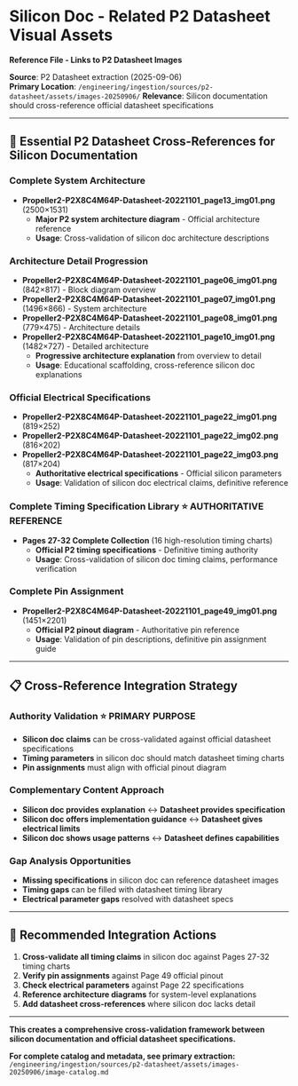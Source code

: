 # Silicon Doc - Related P2 Datasheet Visual Assets
**Reference File - Links to P2 Datasheet Images**

**Source**: P2 Datasheet extraction (2025-09-06)  
**Primary Location**: `/engineering/ingestion/sources/p2-datasheet/assets/images-20250906/`
**Relevance**: Silicon documentation should cross-reference official datasheet specifications

---

## 🎯 **Essential P2 Datasheet Cross-References for Silicon Documentation**

### **Complete System Architecture**
- **Propeller2-P2X8C4M64P-Datasheet-20221101_page13_img01.png** (2500×1531)
  - **Major P2 system architecture diagram** - Official architecture reference
  - **Usage**: Cross-validation of silicon doc architecture descriptions

### **Architecture Detail Progression**
- **Propeller2-P2X8C4M64P-Datasheet-20221101_page06_img01.png** (842×817) - Block diagram overview
- **Propeller2-P2X8C4M64P-Datasheet-20221101_page07_img01.png** (1496×866) - System architecture
- **Propeller2-P2X8C4M64P-Datasheet-20221101_page08_img01.png** (779×475) - Architecture details
- **Propeller2-P2X8C4M64P-Datasheet-20221101_page10_img01.png** (1482×727) - Detailed architecture
  - **Progressive architecture explanation** from overview to detail
  - **Usage**: Educational scaffolding, cross-reference silicon doc explanations

### **Official Electrical Specifications**
- **Propeller2-P2X8C4M64P-Datasheet-20221101_page22_img01.png** (819×252)
- **Propeller2-P2X8C4M64P-Datasheet-20221101_page22_img02.png** (816×202)
- **Propeller2-P2X8C4M64P-Datasheet-20221101_page22_img03.png** (817×204)
  - **Authoritative electrical specifications** - Official silicon parameters
  - **Usage**: Validation of silicon doc electrical claims, definitive reference

### **Complete Timing Specification Library** ⭐ **AUTHORITATIVE REFERENCE**
- **Pages 27-32 Complete Collection** (16 high-resolution timing charts)
  - **Official P2 timing specifications** - Definitive timing authority
  - **Usage**: Cross-validation of silicon doc timing claims, performance verification

### **Complete Pin Assignment**
- **Propeller2-P2X8C4M64P-Datasheet-20221101_page49_img01.png** (1451×2201)
  - **Official P2 pinout diagram** - Authoritative pin reference
  - **Usage**: Validation of pin descriptions, definitive pin assignment guide

---

## 📋 **Cross-Reference Integration Strategy**

### **Authority Validation** ⭐ **PRIMARY PURPOSE**
- **Silicon doc claims** can be cross-validated against official datasheet specifications
- **Timing parameters** in silicon doc should match datasheet timing charts
- **Pin assignments** must align with official pinout diagram

### **Complementary Content Approach**
- **Silicon doc provides explanation** ↔ **Datasheet provides specification**
- **Silicon doc offers implementation guidance** ↔ **Datasheet gives electrical limits**
- **Silicon doc shows usage patterns** ↔ **Datasheet defines capabilities**

### **Gap Analysis Opportunities**
- **Missing specifications** in silicon doc can reference datasheet images
- **Timing gaps** can be filled with datasheet timing library
- **Electrical parameter gaps** resolved with datasheet specs

---

## 🔄 **Recommended Integration Actions**

1. **Cross-validate all timing claims** in silicon doc against Pages 27-32 timing charts
2. **Verify pin assignments** against Page 49 official pinout
3. **Check electrical parameters** against Page 22 specifications  
4. **Reference architecture diagrams** for system-level explanations
5. **Add datasheet cross-references** where silicon doc lacks detail

---

**This creates a comprehensive cross-validation framework between silicon documentation and official datasheet specifications.**

**For complete catalog and metadata, see primary extraction:**
`/engineering/ingestion/sources/p2-datasheet/assets/images-20250906/image-catalog.md`